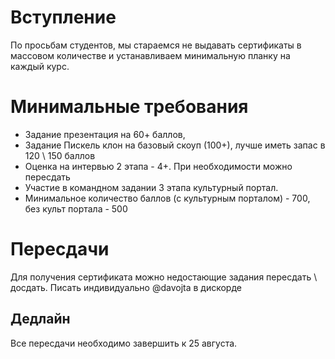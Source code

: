# Вступление

По просьбам студентов, мы стараемся не выдавать сертификаты в массовом количестве и устанавливаем минимальную планку на каждый курс.

# Минимальные требования

* Задание презентация на 60+ баллов, 
* Задание Пискель клон на базовый скоуп (100+), лучше иметь запас в 120 \ 150 баллов
* Оценка на интервью 2 этапа - 4+. При необходимости можно пересдать
* Участие в командном задании 3 этапа культурный портал. 
* Минимальное количество баллов (c культурным порталом) - 700, без культ портала - 500

# Пересдачи

Для получения сертификата можно недостающие задания пересдать \ досдать. Писать индивидуально @davojta в дискорде 

## Дедлайн

Все пересдачи необходимо завершить к 25 августа.
